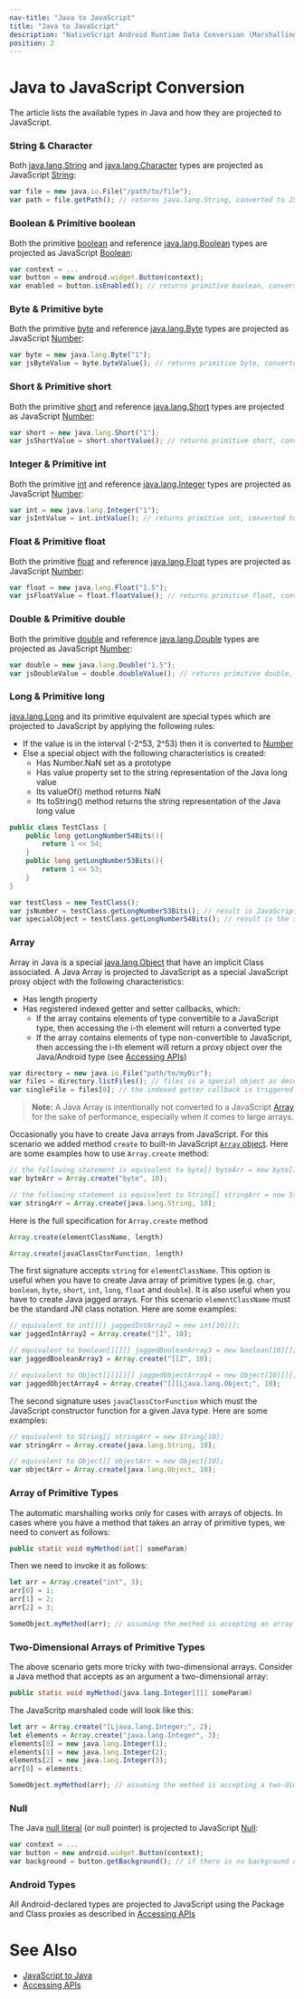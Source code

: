 ```yaml
---
nav-title: "Java to JavaScript"
title: "Java to JavaScript"
description: "NativeScript Android Runtime Data Conversion (Marshalling)"
position: 2
---
```


# Java to JavaScript Conversion
The article lists the available types in Java and how they are projected to JavaScript.

### String & Character
Both [java.lang.String](http://developer.android.com/reference/java/lang/String.html) and [java.lang.Character](http://docs.oracle.com/javase/7/docs/api/java/lang/Character.html) types are projected as JavaScript [String](http://www.w3schools.com/jsref/jsref_obj_string.asp):

```javascript
var file = new java.io.File("/path/to/file");
var path = file.getPath(); // returns java.lang.String, converted to JS String
```

### Boolean & Primitive boolean
Both the primitive [boolean](http://docs.oracle.com/javase/tutorial/java/nutsandbolts/datatypes.html) and reference [java.lang.Boolean](http://docs.oracle.com/javase/7/docs/api/java/lang/Boolean.html) types are projected as JavaScript [Boolean](http://www.w3schools.com/jsref/jsref_obj_boolean.asp):

```javascript
var context = ...
var button = new android.widget.Button(context);
var enabled = button.isEnabled(); // returns primitive boolean, converted to JS Boolean
```

### Byte & Primitive byte
Both the primitive [byte](http://docs.oracle.com/javase/tutorial/java/nutsandbolts/datatypes.html) and reference [java.lang.Byte](http://docs.oracle.com/javase/7/docs/api/java/lang/Byte.html) types are projected as JavaScript [Number](http://www.w3schools.com/jsref/jsref_obj_number.asp):

```javascript
var byte = new java.lang.Byte("1");
var jsByteValue = byte.byteValue(); // returns primitive byte, converted to Number
```

### Short & Primitive short
Both the primitive [short](http://docs.oracle.com/javase/tutorial/java/nutsandbolts/datatypes.html) and reference [java.lang.Short](http://docs.oracle.com/javase/7/docs/api/java/lang/Short.html) types are projected as JavaScript [Number](http://www.w3schools.com/jsref/jsref_obj_number.asp):

```javascript
var short = new java.lang.Short("1");
var jsShortValue = short.shortValue(); // returns primitive short, converted to Number
```

### Integer & Primitive int
Both the primitive [int](http://docs.oracle.com/javase/tutorial/java/nutsandbolts/datatypes.html) and reference [java.lang.Integer](http://docs.oracle.com/javase/7/docs/api/java/lang/Integer.html) types are projected as JavaScript [Number](http://www.w3schools.com/jsref/jsref_obj_number.asp):

```javascript
var int = new java.lang.Integer("1");
var jsIntValue = int.intValue(); // returns primitive int, converted to Number
```

### Float & Primitive float
Both the primitive [float](http://docs.oracle.com/javase/tutorial/java/nutsandbolts/datatypes.html) and reference [java.lang.Float](http://docs.oracle.com/javase/7/docs/api/java/lang/Float.html) types are projected as JavaScript [Number](http://www.w3schools.com/jsref/jsref_obj_number.asp):

```javascript
var float = new java.lang.Float("1.5");
var jsFloatValue = float.floatValue(); // returns primitive float, converted to Number
```

### Double & Primitive double
Both the primitive [double](http://docs.oracle.com/javase/tutorial/java/nutsandbolts/datatypes.html) and reference [java.lang.Double](http://docs.oracle.com/javase/7/docs/api/java/lang/Double.html) types are projected as JavaScript [Number](http://www.w3schools.com/jsref/jsref_obj_number.asp):

```javascript
var double = new java.lang.Double("1.5");
var jsDoubleValue = double.doubleValue(); // returns primitive double, converted to Number
```

### Long & Primitive long
[java.lang.Long](http://docs.oracle.com/javase/7/docs/api/java/lang/Long.html) and its primitive equivalent are special types which are projected to JavaScript by applying the following rules:

* If the value is in the interval (-2^53, 2^53) then it is converted to [Number](http://www.w3schools.com/jsref/jsref_obj_number.asp)
* Else a special object with the following characteristics is created:
	* Has Number.NaN set as a prototype
	* Has value property set to the string representation of the Java long value
	* Its valueOf() method returns NaN
	* Its toString() method returns the string representation of the Java long value

```java
public class TestClass {
	public long getLongNumber54Bits(){
		return 1 << 54;
	}
	public long getLongNumber53Bits(){
		return 1 << 53;
	}
}
```

```javascript
var testClass = new TestClass();
var jsNumber = testClass.getLongNumber53Bits(); // result is JavaScript Number
var specialObject = testClass.getLongNumber54Bits(); // result is the special object described above
```

### Array
Array in Java is a special [java.lang.Object](http://docs.oracle.com/javase/7/docs/api/java/lang/Object.html) that have an implicit Class associated. A Java Array is projected to JavaScript as a special JavaScript proxy object with the following characteristics:

* Has length property
* Has registered indexed getter and setter callbacks, which:
	* If the array contains elements of type convertible to a JavaScript type, then accessing the i-th element will return a converted type
	* If the array contains elements of type non-convertible to JavaScript, then accessing the i-th element will return a proxy object over the Java/Android type (see [Accessing APIs](../metadata/accessing-packages.md))

```javascript
var directory = new java.io.File("path/to/myDir");
var files = directory.listFiles(); // files is a special object as described above
var singleFile = files[0]; // the indexed getter callback is triggered and a proxy object over the java.io.File is returned
```

>**Note:** A Java Array is intentionally not converted to a JavaScript [Array](http://www.w3schools.com/jsref/jsref_obj_array.asp) for the sake of performance, especially when it comes to large arrays.


Occasionally you have to create Java arrays from JavaScript. For this scenario we added method `create` to built-in JavaScript [`Array` object](https://developer.mozilla.org/en-US/docs/Web/JavaScript/Reference/Global_Objects/Array). Here are some examples how to use `Array.create` method:

```javascript
// the following statement is equivalent to byte[] byteArr = new byte[10];
var byteArr = Array.create("byte", 10);

// the following statement is equivalent to String[] stringArr = new String[10];
var stringArr = Array.create(java.lang.String, 10);
```
Here is the full specification for `Array.create` method
```javascript
Array.create(elementClassName, length)
```
```javascript
Array.create(javaClassCtorFunction, length)
```
The first signature accepts `string` for `elementClassName`. This option is useful when you have to create Java array of primitive types (e.g. `char`, `boolean`, `byte`, `short`, `int`, `long`, `float` and `double`). It is also useful when you have to create Java jagged arrays. For this scenario `elementClassName` must be the standard JNI class notation. Here are some examples:
```JavaScript
// equivalent to int[][] jaggedIntArray2 = new int[10][];
var jaggedIntArray2 = Array.create("[I", 10);

// equivalent to boolean[][][] jaggedBooleanArray3 = new boolean[10][][];
var jaggedBooleanArray3 = Array.create("[[Z", 10);

// equivalent to Object[][][][] jaggedObjectArray4 = new Object[10][][][];
var jaggedObjectArray4 = Array.create("[[[Ljava.lang.Object;", 10);
```
The second signature uses `javaClassCtorFunction` which must the JavaScript constructor function for a given Java type. Here are some examples:
```JavaScript
// equivalent to String[] stringArr = new String[10];
var stringArr = Array.create(java.lang.String, 10);

// equivalent to Object[] objectArr = new Object[10];
var objectArr = Array.create(java.lang.Object, 10);
```

### Array of Primitive Types
The automatic marshalling works only for cases with arrays of objects. In cases where you have a method that takes an array of primitive types, we need to convert as follows:
```Java
public static void myMethod(int[] someParam)
```
Then we need to invoke it as follows:
```JavaScript
let arr = Array.create("int", 3);
arr[0] = 1;
arr[1] = 2;
arr[2] = 3;

SomeObject.myMethod(arr); // assuming the method is accepting an array of primitive types
```

### Two-Dimensional Arrays of Primitive Types

The above scenario gets more tricky with two-dimensional arrays. Consider a Java method that accepts as an argument a two-dimensional array:
```Java
public static void myMethod(java.lang.Integer[][] someParam)
```
The JavaScritp marshaled code will look like this:
```JavaScript
let arr = Array.create("[Ljava.lang.Integer;", 2);
let elements = Array.create("java.lang.Integer", 3);
elements[0] = new java.lang.Integer(1);
elements[1] = new java.lang.Integer(2);
elements[2] = new java.lang.Integer(3);
arr[0] = elements;

SomeObject.myMethod(arr); // assuming the method is accepting a two-dimensional array of primitive types
```

### Null
The Java [null literal](http://docs.oracle.com/javase/specs/jls/se7/html/jls-3.html#jls-3.10.7) (or null pointer) is projected to JavaScript [Null](http://www.w3schools.com/js/js_typeof.asp):

```javascript
var context = ...
var button = new android.widget.Button(context);
var background = button.getBackground(); // if there is no background drawable method will return JS null
```

### Android Types
All Android-declared types are projected to JavaScript using the Package and Class proxies as described in [Accessing APIs](../metadata/accessing-packages.md)

# See Also
* [JavaScript to Java](./js-to-java.md)
* [Accessing APIs](../metadata/accessing-packages.md)
